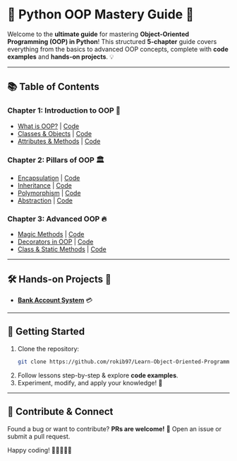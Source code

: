 # 🐍 Python OOP Mastery Guide 🚀

Welcome to the **ultimate guide** for mastering **Object-Oriented Programming (OOP) in Python**! This structured **5-chapter** guide covers everything from the basics to advanced OOP concepts, complete with **code examples** and **hands-on projects**. 💡

---

## 📚 Table of Contents

### **Chapter 1: Introduction to OOP** 🎯

- [What is OOP?](Chapter1/Lesson1/README.md) | [Code](Chapter1/Lesson1/main.py)
- [Classes & Objects](Chapter1/Lesson2/README.md) | [Code](Chapter1/Lesson2/main.py)
- [Attributes & Methods](Chapter1/Lesson3/README.md) | [Code](Chapter1/Lesson3/main.py)

### **Chapter 2: Pillars of OOP** 🏛️

- [Encapsulation](Chapter2/Lesson1/README.md) | [Code](Chapter2/Lesson1/main.py)
- [Inheritance](Chapter2/Lesson2/README.md) | [Code](Chapter2/Lesson2/main.py)
- [Polymorphism](Chapter2/Lesson3/README.md) | [Code](Chapter2/Lesson3/main.py)
- [Abstraction](Chapter2/Lesson4/README.md) | [Code](Chapter2/Lesson4/main.py)

### **Chapter 3: Advanced OOP** 🔥

- [Magic Methods](Chapter3/Lesson1/README.md) | [Code](Chapter3/Lesson1/main.py)
- [Decorators in OOP](Chapter3/Lesson2/README.md) | [Code](Chapter3/Lesson2/main.py)
- [Class & Static Methods](Chapter3/Lesson3/README.md) | [Code](Chapter3/Lesson3/main.py)

---

## 🛠️ Hands-on Projects 🚀

- **[Bank Account System](Projects/BankAccountSystem/)** 💳

---

## 🚀 Getting Started

1. Clone the repository:
   ```bash
   git clone https://github.com/rokib97/Learn-Object-Oriented-Programming.git
   ```
2. Follow lessons step-by-step & explore **code examples**.
3. Experiment, modify, and apply your knowledge! 🎉

---

## 🤝 Contribute & Connect

Found a bug or want to contribute? **PRs are welcome!** 🚀 Open an issue or submit a pull request.

Happy coding! 🎉👩‍💻👨‍💻
